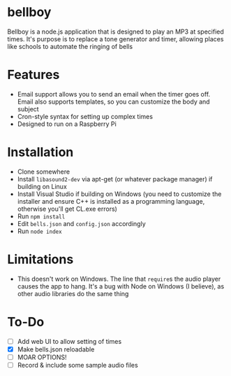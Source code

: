 bellboy
=======

Bellboy is a node.js application that is designed to play an MP3 at specified times. It's purpose is to replace a tone generator and timer, allowing places like schools to automate the ringing of bells

Features
========

 - Email support allows you to send an email when the timer goes off. Email also supports templates, so you can customize the body and subject
 - Cron-style syntax for setting up complex times
 - Designed to run on a Raspberry Pi

Installation
============

 - Clone somewhere
 - Install `libasound2-dev` via apt-get (or whatever package manager) if building on Linux
 - Install Visual Studio if building on Windows (you need to customize the installer and ensure C++ is installed as a programming language, otherwise you'll get CL.exe errors)
 - Run `npm install`
 - Edit `bells.json` and `config.json` accordingly
 - Run `node index`

Limitations
===========

 - This doesn't work on Windows. The line that `require`s the audio player causes the app to hang. It's a bug with Node on Windows (I believe), as other audio libraries do the same thing

To-Do
=====

  - [ ] Add web UI to allow setting of times
  - [x] Make bells.json reloadable
  - [ ] MOAR OPTIONS!
  - [ ] Record & include some sample audio files
